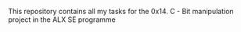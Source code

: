 This repository contains all my tasks for the 0x14. C - Bit manipulation project in the ALX SE programme
